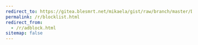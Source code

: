 ```yaml
---
redirect_to: https://gitea.blesmrt.net/mikaela/gist/raw/branch/master/DNS/blocklist.txt
permalink: /r/blocklist.html
redirect_from:
  - /r/adblock.html
sitemap: false
---
```

